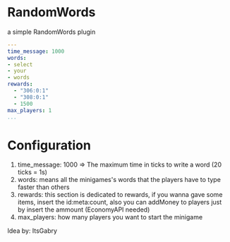 # RandomWords
a simple RandomWords plugin

```yaml
---
time_message: 1000
words:
- select
- your
- words
rewards:
  - "306:0:1"
  - "308:0:1"
  - 1500
max_players: 1
...
```

# Configuration

1) time_message: 1000 => The maximum time in ticks to write a word (20 ticks = 1s)
2) words: means all the minigames's words that the players have to type faster than others
3) rewards: this section is dedicated to rewards, if you wanna gave some items, insert the id:meta:count, also you can addMoney to players just by insert the ammount (EconomyAPI needed)
4) max_players: how many players you want to start the minigame

Idea by: ItsGabry
